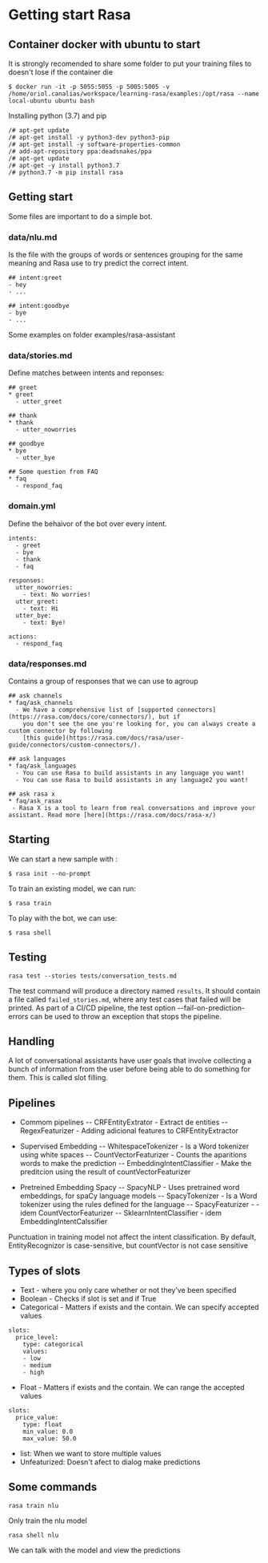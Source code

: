 # Getting start Rasa

## Container docker with ubuntu to start
It is strongly recomended to share some folder to put your training files to doesn't lose if the container die
```
$ docker run -it -p 5055:5055 -p 5005:5005 -v /home/oriol.canalias/workspace/learning-rasa/examples:/opt/rasa --name local-ubuntu ubuntu bash
```

Installing python (3.7) and pip
```
/# apt-get update
/# apt-get install -y python3-dev python3-pip
/# apt-get install -y software-properties-common
/# add-apt-repository ppa:deadsnakes/ppa
/# apt-get update
/# apt-get -y install python3.7
/# python3.7 -m pip install rasa
```

## Getting start

Some files are important to do a simple bot.

### data/nlu.md

Is the file with the groups of words or sentences grouping for the same meaning and Rasa use to try predict the correct intent.  

```
## intent:greet
- hey
- ...

## intent:goodbye
- bye
- ...
```
Some examples on folder examples/rasa-assistant

### data/stories.md
Define matches between intents and reponses:
```
## greet
* greet
  - utter_greet

## thank
* thank
  - utter_noworries

## goodbye
* bye
  - utter_bye

## Some question from FAQ
* faq
  - respond_faq
```

### domain.yml
Define the behaivor of the bot over every intent.
```
intents:
  - greet
  - bye
  - thank
  - faq

responses:
  utter_noworries:
    - text: No worries!
  utter_greet:
    - text: Hi
  utter_bye:
    - text: Bye!

actions:
  - respond_faq
```

### data/responses.md
Contains a group of responses that we can use to agroup 
```
## ask channels
* faq/ask_channels
  - We have a comprehensive list of [supported connectors](https://rasa.com/docs/core/connectors/), but if
    you don't see the one you're looking for, you can always create a custom connector by following
    [this guide](https://rasa.com/docs/rasa/user-guide/connectors/custom-connectors/).

## ask languages
* faq/ask_languages
  - You can use Rasa to build assistants in any language you want!
  - You can use Rasa to build assistants in any language2 you want!

## ask rasa x
* faq/ask_rasax
 - Rasa X is a tool to learn from real conversations and improve your assistant. Read more [here](https://rasa.com/docs/rasa-x/)
 ```

## Starting

We can start a new sample with :
```
$ rasa init --no-prompt
```

To train an existing model, we can run:
```
$ rasa train
```
To play with the bot, we can use:
```
$ rasa shell
```

## Testing
```
rasa test --stories tests/conversation_tests.md
```

The test command will produce a directory named `results`. It should contain a file called `failed_stories.md`, where any test cases that failed will be printed. 
As part of a CI/CD pipeline, the test option --fail-on-prediction-errors can be used to throw an exception that stops the pipeline.

## Handling
A lot of conversational assistants have user goals that involve collecting a bunch of information from the user before being able to do something for them. This is called slot filling. 

## Pipelines
- Commom pipelines
-- CRFEntityExtrator - Extract de entities
-- RegexFeaturizer - Adding adicional features to CRFEntityExtractor

- Supervised Embedding
-- WhitespaceTokenizer - Is a Word tokenizer using white spaces
-- CountVectorFeaturizer - Counts the aparitions words to make the prediction
-- EmbeddingIntentClassifier - Make the preditcion using the result of countVectorFeaturizer

- Pretreined Embedding Spacy
-- SpacyNLP - Uses pretrained word embeddings, for spaCy language models
-- SpacyTokenizer - Is a Word tokenizer using the rules defined for the language
-- SpacyFeaturizer - - idem CountVectorFeaturizer
-- SklearnIntentClassifier - idem EmbeddingIntentCalssifier

Punctuation in training model not affect the intent classification.
By default, EntityRecognizor is case-sensitive, but countVector is not case sensitive

## Types of slots
- Text - where you only care whether or not they’ve been specified
- Boolean - Checks if slot is set and if True
- Categorical - Matters if exists and the contain. We can specify accepted values
```
slots:
  price_level:
    type: categorical
    values:
    - low
    - medium
    - high
```
- Float - Matters if exists and the contain. We can range the accepted values
```
slots:
  price_value:
    type: float
    min_value: 0.0
    max_value: 50.0
```
- list: When we want to store multiple values
- Unfeaturized: Doesn't afect to dialog make predictions
## Some commands

```
rasa train nlu
```
Only train the nlu model

```
rasa shell nlu
```
We can talk with the model and view the predictions


